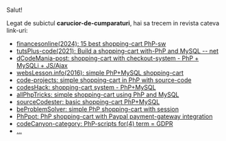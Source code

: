 Salut!

Legat de subictul **carucior-de-cumparaturi**, hai sa trecem in revista cateva link-uri:

 - [financesonline(2024): 15 best shopping-cart PhP-sw](https://financesonline.com/best-shopping-cart-php-software/)
 - [tutsPlus-code(2021): Build a shopping-cart with-PhP and MySQL -- net](https://code.tutsplus.com/build-a-shopping-cart-with-php-and-mysql--net-5144t)
 - [dCodeMania-post: shopping-cart with checkout-system - PhP + MySQLi + JS/Ajax](https://dcodemania.com/post/shopping-cart-with-checkout-system-php-mysqli-ajax)
 - [websLesson.info(2016): simple PhP+MySQL shopping-cart](https://www.webslesson.info/2016/08/simple-php-mysql-shopping-cart.html)
 - [code-projects: simple shopping-cart in PhP with source-code](https://code-projects.org/simple-shopping-cart-in-php-with-source-code/)
 - [codesHack: shopping-cart system - PhP+MySQL](https://codeshack.io/shopping-cart-system-php-mysql/)
 - [allPhpTricks: simple shopping-cart using PhP and MySQL](https://www.allphptricks.com/simple-shopping-cart-using-php-and-mysql/)
 - [sourceCodester: basic shopping-cart PhP+MySQL](https://www.sourcecodester.com/php/10964/basic-shopping-cartphpmysql.html)
 - [beProblemSolver: simple PhP shopping-cart with session](https://beproblemsolver.com/simple-php-shopping-cart-with-session/)
 - [PhPpot: PhP shopping-cart with Paypal payment-gateway integration](https://phppot.com/php/php-shopping-cart-with-paypal-payment-gateway-integration/)
 - [codeCanyon-category: PhP-scripts for(4) term = GDPR](https://codecanyon.net/category/php-scripts?term=gdpr)
 - [...](https://www.google.com/search?sca_esv=c63685965ec903f5&rlz=1C1CHBF_enRO1132RO1132&sxsrf=AHTn8zrtkzUlsijGkn6xzLpAZ82neHwuTg:1742726106303&q=php+MySQL+shopping+cart+for+free+GDPR&udm=2&fbs=ABzOT_BYhiZpMrUAF0c9tORwPGlsodhGu4F1UEhEeTehlBu7020oMQ7aBpF-aNynCVlndtbfCZRhMFm3EMvvoT1HX4IciFaWA5nwCzTGM3J5Ops_Xs3Qsyy25b7oXKA6pwLn7v3BVIeFZNT4VQLrCm95iJdb7dujTNJ5GnMNaNfzjPvAKt0ZRu9K2iZ-Q6AMCXqjDwXwmZXdWHAjlIOmWPqCQX83g_bDPg&sa=X&ved=2ahUKEwjF8IbUgKCMAxUrVvEDHek1M3cQtKgLegQIGBAB&biw=1920&bih=911)
